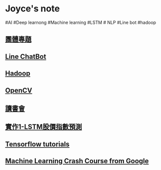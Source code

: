 # Joyce's note
#AI #Deep learnong #Machine learning #LSTM # NLP #Line bot #hadoop

## [團體專題](https://reurl.cc/akNqXX)

## [Line ChatBot](https://reurl.cc/WkXxde)

## [Hadoop](https://reurl.cc/k7Lrv3)

## [OpenCV](https://reurl.cc/Vj5LLY)

## [讀書會](https://reurl.cc/qO1Lg3)

## [實作1-LSTM股價指數預測](https://reurl.cc/l9VWyj)

## [Tensorflow tutorials](https://reurl.cc/Vj6xAR)

## [Machine Learning Crash Course from Google](https://reurl.cc/qOdWg3)

